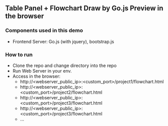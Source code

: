 ## Table Panel + Flowchart Draw by Go.js Preview in the browser

### Components used in this demo

* Frontend Server: Go.js (with jquery), bootstrap.js

### How to run

* Clone the repo and change directory into the repo
* Run Web Server in your env.
* Access in the browser: 
    - http://<webserver_public_ip>:<custom_port>/project1/flowchart.html
    - http://<webserver_public_ip>:<custom_port>/project2/flowchart.html
    - http://<webserver_public_ip>:<custom_port>/project3/flowchart.html
    - http://<webserver_public_ip>:<custom_port>/project3/flowchart.html  
    - ...